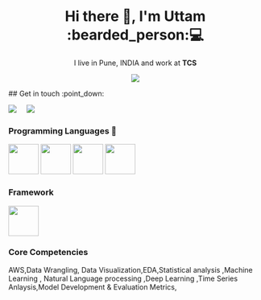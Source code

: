 <h1 align='center'> Hi there 👋, I'm Uttam  :bearded_person:💻 </h1>

<p align='center'>
  I live in Pune, INDIA and work at <b>TCS</b> 
</p>
<p align='center'>
  <a href="#"><img src="https://visitor-badge.glitch.me/badge?page_id=Uttam580.Uttam580"></a>
</p>
## Get in touch :point_down: 

  <a href="https://www.linkedin.com/in/uttam-choudhary-980554110/"><img src="https://img.shields.io/badge/linkedin-%230077B5.svg?&style=for-the-badge&logo=linkedin&logoColor=white" /></a>&nbsp;&nbsp;&nbsp;&nbsp;
  <a href="mailto:choudharyuttam94@gmail.com?subject=Olá%20Uttam"><img src="https://img.shields.io/badge/gmail-%23D14836.svg?&style=for-the-badge&logo=gmail&logoColor=white" /></a>&nbsp;&nbsp;&nbsp;&nbsp;

### Programming Languages  :rocket:

<img src="https://github.com/Uttam580/Uttam580/blob/master/img/python.png" width=60>  <img src="https://github.com/Uttam580/Uttam580/blob/master/img/r.jpg" width=60>  <img src="https://github.com/Uttam580/Uttam580/blob/master/img/html.png" width=60>   <img src="https://github.com/Uttam580/Uttam580/blob/master/img/css.jpg" width=60> 


###  Framework 
<img src="https://github.com/Uttam580/Uttam580/blob/master/img/flask.png" width=60>  


### Core Competencies

AWS,Data Wrangling, Data Visualization,EDA,Statistical analysis ,Machine Learning , Natural Language processing ,Deep Learning ,Time Series Anlaysis,Model Development & Evaluation Metrics, 
